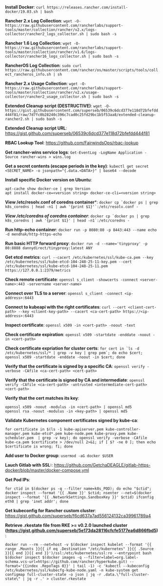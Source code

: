 **Install Docker**: `curl https://releases.rancher.com/install-docker/19.03.sh | bash`

**Rancher 2.x Log Collection**: `wget -O- https://raw.githubusercontent.com/rancherlabs/support-tools/master/collection/rancher/v2.x/logs-collector/rancher2_logs_collector.sh | sudo bash -s`

**Rancher 1.6 Log Collection**: `wget -O- https://raw.githubusercontent.com/rancherlabs/support-tools/master/collection/rancher/v1.6/logs-collector/rancher16_logs_collector.sh | sudo bash -s`

**RancherOS Log Collection**: `sudo curl https://raw.githubusercontent.com/rancher/os/master/scripts/tools/collect_rancheros_info.sh | sh`

**Rancher 2.x Usage Collection**: `wget -O- https://raw.githubusercontent.com/rancherlabs/support-tools/master/collection/rancher/v2.x/usage-collector/rancher2_usage_collector.sh | sudo bash -s`

**Extended Cleanup script (DESTRUCTIVE)**: `wget -O- https://gist.githubusercontent.com/superseb/06539c6dcd377e118d72bfefdd444f81/raw/7d7fc0b28240c396c7cad0c25fd29bc1b5f53aa8/extended-cleanup-rancher2.sh | sudo bash -s`

**Extended Cleanup script URL**: https://gist.github.com/superseb/06539c6dcd377e118d72bfefdd444f81

**RBAC Lookup Tool**: https://github.com/FairwindsOps/rbac-lookup

**Get rancher-wins service logs**: `Get-EventLog -LogName Application -Source rancher-wins > wins.log`

**Get a secret contents (escape periods in the key)**: `kubectl get secret <SECRET_NAME> -o jsonpath="{.data.<DATA>}" | base64 --decode`    

**Install specific Docker version on Ubuntu**:
```
apt-cache show docker-ce | grep Version
apt install docker-ce=<version string> docker-ce-cli=<version string>
```

**View /etc/resolv.conf of coredns container***: ```docker cp `docker ps | grep k8s_coredns | head -n1 | awk '{print $1}'`:/etc/resolv.conf -```

***View /etc/coredns of coredns container***: ```docker cp `docker ps | grep k8s_coredns | awk '{print $1}' | head -n1`:/etc/coredns -```

**Run http-echo container**: `docker run -p 8080:80 -p 8443:443 --name echo -d mendhak/http-https-echo`

**Run basic HTTP forward proxy**: `docker run -d --name='tinyproxy' -p 80:8888 dannydirect/tinyproxy:latest ANY`

**Get etcd metrics**: `curl --cacert /etc/kubernetes/ssl/kube-ca.pem --key /etc/kubernetes/ssl/kube-etcd-104-248-25-11-key.pem --cert /etc/kubernetes/ssl/kube-etcd-104-248-25-11.pem https://127.0.0.1:2379/metrics`

**Check remote certificate**: `openssl s_client -showcerts -connect <server-name>:443 -servername <server-name>`

**Connect over TLS to a server**: `openssl s_client -connect <ip-address>:6443`

**Connect to kubeapi with the right certificates**: `curl --cert <client-cert-path> --key <client-key-path> --cacert <ca-cert-path> https://<ip-address>:6443`

**Inspect certificate**: `openssl x509 -in <cert-path> -noout -text`

**Check certificate expiration**: `openssl x509 -startdate -enddate -noout -in <cert-path>`

**Check certificate expriation for cluster certs**: ```for cert in `ls -d /etc/kubernetes/ssl/* | grep -v key | grep pem`; do echo $cert; openssl x509 -startdate -enddate -noout -in $cert; done```

**Verify that the certificate is signed by a specific CA**: `openssl verify -verbose -CAfile <ca-cert-path> <cert-path>`

**Verify that the certificate is signed by CA and intermediate**: `openssl verify -CAfile <ca-cert-path> -untrusted <intermediate-cert-path> <cert-path>`

**Verify that the cert matches its key**:
```
openssl x509 -noout -modulus -in <cert-path> | openssl md5
openssl rsa -noout -modulus -in <key-path> | openssl md5
```

**Validate Kubernetes component certificates signed by kube-ca**:
```
for certificate in $(ls -1 kube-apiserver.pem kube-controller-manager.pem kube-etcd*.pem kube-node.pem kube-proxy.pem kube-scheduler.pem  | grep -v key); do openssl verify -verbose -CAfile kube-ca.pem $certificate > /dev/null 2>&1; if [ $? -ne 0 ]; then echo $certificate is wrong; fi; done
```

**Add user to Docker group**: `usermod -aG docker $USER`

**Lauch Gitlab with SSL:**: https://github.com/GetchaDEAGLE/gitlab-https-docker/blob/master/docker-compose.yml

**Get Pod IPs**:
```
for ctid in $(docker ps -q --filter name=k8s_POD); do echo "$ctid"; docker inspect --format '{{ .Name }}' $ctid; nsenter --net=$(docker inspect --format '{{ .NetworkSettings.SandboxKey }}' $ctid) ifconfig eth0 | grep 'inet addr'; done
```

**Get kubeconfig for Rancher custom cluster**: https://gist.github.com/superseb/f6cd637a7ad556124132ca39961789a4

**Retrieve .rkestate file from RKE >= v0.2.0 launched cluster (https://gist.github.com/superseb/5e173da28116cfcfe5177ea6d866fbd5)**:
```
docker run --rm --net=host -v $(docker inspect kubelet --format '{{ range .Mounts }}{{ if eq .Destination "/etc/kubernetes" }}{{ .Source }}{{ end }}{{ end }}')/ssl:/etc/kubernetes/ssl:ro --entrypoint bash $(docker inspect $(docker images -q --filter=label=org.label-schema.vcs-url=https://github.com/rancher/hyperkube.git) --format='{{index .RepoTags 0}}' | tail -1) -c 'kubectl --kubeconfig /etc/kubernetes/ssl/kubecfg-kube-node.yaml -n kube-system get configmap full-cluster-state -o json | jq -r .data.\"full-cluster-state\" | jq -r .' > cluster.rkestate
```
